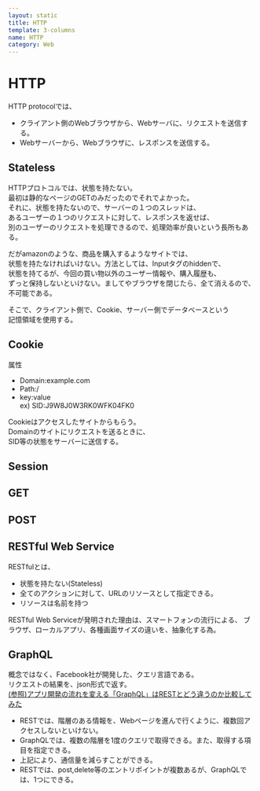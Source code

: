```yaml
---
layout: static
title: HTTP
template: 3-columns
name: HTTP
category: Web
---
```


# HTTP

HTTP protocolでは、  
- クライアント側のWebブラウザから、Webサーバに、リクエストを送信する。
- Webサーバーから、Webブラウザに、レスポンスを送信する。

## Stateless
HTTPプロトコルでは、状態を持たない。  
最初は静的なページのGETのみだったのでそれでよかった。  
それに、状態を持たないので、サーバーの１つのスレッドは、  
あるユーザーの１つのリクエストに対して、レスポンスを返せば、  
別のユーザーのリクエストを処理できるので、処理効率が良いという長所もある。

だがamazonのような、商品を購入するようなサイトでは、  
状態を持たなければいけない。方法としては、Inputタグのhiddenで、  
状態を持てるが、今回の買い物以外のユーザー情報や、購入履歴も、  
ずっと保持しないといけない。ましてやブラウザを閉じたら、全て消えるので、  
不可能である。  

そこで、クライアント側で、Cookie、サーバー側でデータベースという  
記憶領域を使用する。

## Cookie

属性  
- Domain:example.com
- Path:/
- key:value  
 ex) SID:J9W8J0W3RK0WFK04FK0

Cookieはアクセスしたサイトからもらう。  
Domainのサイトにリクエストを送るときに、  
SID等の状態をサーバーに送信する。

## Session

## GET

## POST

## RESTful Web Service

RESTfulとは、
- 状態を持たない(Stateless)
- 全てのアクションに対して、URLのリソースとして指定できる。
- リソースは名前を持つ

RESTful Web Serviceが発明された理由は、スマートフォンの流行による、
ブラウザ、ローカルアプリ、各種画面サイズの違いを、抽象化する為。

## GraphQL

概念ではなく、Facebook社が開発した、クエリ言語である。  
リクエストの結果を、json形式で返す。  
[(参照)アプリ開発の流れを変える「GraphQL」はRESTとどう違うのか比較してみた](https://www.webprofessional.jp/rest-2-0-graphql/)

- RESTでは、階層のある情報を、Webページを進んで行くように、複数回アクセスしないといけない。
- GraphQLでは、複数の階層を1度のクエリで取得できる。また、取得する項目を指定できる。
- 上記により、通信量を減らすことができる。
- RESTでは、post,delete等のエントリポイントが複数あるが、GraphQLでは、1つにできる。
